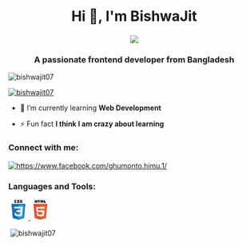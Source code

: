 <h1 align="center">Hi 👋, I'm BishwaJit</h1>

<div align="center">
<img src="https://scontent.fcgp27-1.fna.fbcdn.net/v/t1.6435-9/104540495_267635314316068_3528222051780344239_n.jpg?stp=dst-jpg_s1080x2048&_nc_cat=100&ccb=1-7&_nc_sid=a4a2d7&_nc_eui2=AeH7fkfzPcCyjctoH3RCzOkY_OWb5oAerDb85ZvmgB6sNopYmFgX_aWYeBqOTbbulmyCZYnwTS-TR50hs0TXqr7u&_nc_ohc=oi9q7OVCtf4AX_WBHFd&_nc_ht=scontent.fcgp27-1.fna&oh=00_AfAGgRiqzbKdNOsL5ugskzUTizjllszSKa93M3mmnB3DOA&oe=63D64D7E" align="center" style="width: 50%" />
</div>  
<h3 align="center">A passionate frontend developer from Bangladesh</h3>

<p align="left"> <img src="https://komarev.com/ghpvc/?username=bishwajit07&label=Profile%20views&color=0e75b6&style=flat" alt="bishwajit07" /> </p>

<p align="left"> <a href="https://github.com/ryo-ma/github-profile-trophy"><img src="https://github-profile-trophy.vercel.app/?username=bishwajit07" alt="bishwajit07" /></a> </p>

- 🌱 I’m currently learning **Web Development**

- ⚡ Fun fact **I think I am crazy about learning**

<h3 align="left">Connect with me:</h3>
<p align="left">
<a href="https://fb.com/https://www.facebook.com/ghumonto.himu.1/" target="blank"><img align="center" src="https://raw.githubusercontent.com/rahuldkjain/github-profile-readme-generator/master/src/images/icons/Social/facebook.svg" alt="https://www.facebook.com/ghumonto.himu.1/" height="30" width="40" /></a>
</p>

<h3 align="left">Languages and Tools:</h3>
<p align="left"> <a href="https://www.w3schools.com/css/" target="_blank" rel="noreferrer"> <img src="https://raw.githubusercontent.com/devicons/devicon/master/icons/css3/css3-original-wordmark.svg" alt="css3" width="40" height="40"/> </a> <a href="https://www.w3.org/html/" target="_blank" rel="noreferrer"> <img src="https://raw.githubusercontent.com/devicons/devicon/master/icons/html5/html5-original-wordmark.svg" alt="html5" width="40" height="40"/> </a> </p>

<p>&nbsp;<img align="center" src="https://github-readme-stats.vercel.app/api?username=bishwajit07&show_icons=true&locale=en" alt="bishwajit07" /></p>

